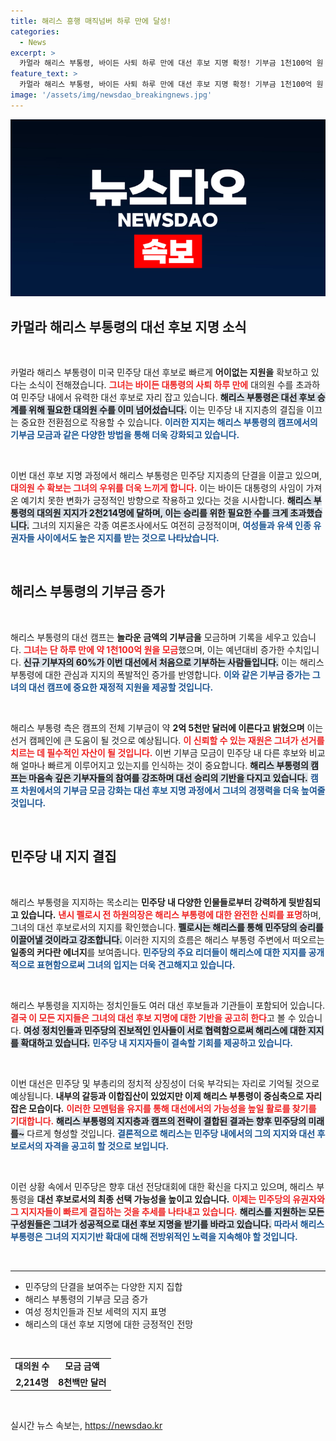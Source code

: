 ```yaml
---
title: 해리스 흥행 매직넘버 하루 만에 달성!
categories:
  - News
excerpt: >
  카멀라 해리스 부통령, 바이든 사퇴 하루 만에 대선 후보 지명 확정! 기부금 1천100억 원 돌파, 민주당 지지층 결집으로 선거 의지 뚜렷. 해리스 지지 선언 잇따라, 대선 전 대한 기대감 고조.
feature_text: >
  카멀라 해리스 부통령, 바이든 사퇴 하루 만에 대선 후보 지명 확정! 기부금 1천100억 원 돌파, 민주당 지지층 결집으로 선거 의지 뚜렷. 해리스 지지 선언 잇따라, 대선 전 대한 기대감 고조.
image: '/assets/img/newsdao_breakingnews.jpg'
---
```


<p><img src="/assets/img/newsdao_breakingnews.jpg" alt="bookingtag 속보" /></p>

<h2 data-ke-size="size26">카멀라 해리스 부통령의 대선 후보 지명 소식</h2>

<p data-ke-size="size16">&nbsp;</p>

<p>카멀라 해리스 부통령이 미국 민주당 대선 후보로 빠르게 <strong>어이없는 지원을</strong> 확보하고 있다는 소식이 전해졌습니다. <b><span style="color: #ee2323;">그녀는 바이든 대통령의 사퇴 하루 만에</span></b> 대의원 수를 초과하여 민주당 내에서 유력한 대선 후보로 자리 잡고 있습니다. <b><span style="background-color: #21538527;">해리스 부통령은 대선 후보 승계를 위해 필요한 대의원 수를 이미 넘어섰습니다.</span></b> 이는 민주당 내 지지층의 결집을 이끄는 중요한 전환점으로 작용할 수 있습니다. <b><span style="color: #1a5490;">이러한 지지는 해리스 부통령의 캠프에서의 기부금 모금과 같은 다양한 방법을 통해 더욱 강화되고 있습니다.</span></b></p>

<p data-ke-size="size16">&nbsp;</p>

<p>이번 대선 후보 지명 과정에서 해리스 부통령은 민주당 지지층의 단결을 이끌고 있으며, <b><span style="color: #ee2323;">대의원 수 확보는 그녀의 우위를 더욱 느끼게 합니다.</span></b> 이는 바이든 대통령의 사임이 가져온 예기치 못한 변화가 긍정적인 방향으로 작용하고 있다는 것을 시사합니다. <b><span style="background-color: #21538527;">해리스 부통령의 대의원 지지가 2천214명에 달하며, 이는 승리를 위한 필요한 수를 크게 초과했습니다.</span></b> 그녀의 지지율은 각종 여론조사에서도 여전히 긍정적이며, <b><span style="color: #1a5490;">여성들과 유색 인종 유권자들 사이에서도 높은 지지를 받는 것으로 나타났습니다.</span></b></p>

<p data-ke-size="size16">&nbsp;</p>

<h2 data-ke-size="size26">해리스 부통령의 기부금 증가</h2>

<p data-ke-size="size16">&nbsp;</p>

<p>해리스 부통령의 대선 캠프는 <strong>놀라운 금액의 기부금을</strong> 모금하며 기록을 세우고 있습니다. <b><span style="color: #ee2323;">그녀는 단 하루 만에 약 1천100억 원을 모금</span></b>했으며, 이는 예년대비 증가한 수치입니다. <b><span style="background-color: #21538527;">신규 기부자의 60%가 이번 대선에서 처음으로 기부하는 사람들입니다.</span></b> 이는 해리스 부통령에 대한 관심과 지지의 폭발적인 증가를 반영합니다. <b><span style="color: #1a5490;">이와 같은 기부금 증가는 그녀의 대선 캠프에 중요한 재정적 지원을 제공할 것입니다.</span></b></p>

<p data-ke-size="size16">&nbsp;</p>

<p>해리스 부통령 측은 캠프의 전체 기부금이 약 <strong>2억 5천만 달러에 이른다고 밝혔으며</strong> 이는 선거 캠페인에 큰 도움이 될 것으로 예상됩니다. <b><span style="color: #ee2323;">이 신뢰할 수 있는 재원은 그녀가 선거를 치르는 데 필수적인 자산이 될 것입니다.</span></b> 이번 기부금 모금이 민주당 내 다른 후보와 비교해 얼마나 빠르게 이루어지고 있는지를 인식하는 것이 중요합니다. <b><span style="background-color: #21538527;">해리스 부통령의 캠프는 마음속 깊은 기부자들의 참여를 강조하며 대선 승리의 기반을 다지고 있습니다.</span></b> <b><span style="color: #1a5490;">캠프 차원에서의 기부금 모금 강화는 대선 후보 지명 과정에서 그녀의 경쟁력을 더욱 높여줄 것입니다.</span></b></p>

<p data-ke-size="size16">&nbsp;</p>

<h2 data-ke-size="size26">민주당 내 지지 결집</h2>

<p data-ke-size="size16">&nbsp;</p>

<p>해리스 부통령을 지지하는 목소리는 <b>민주당 내 다양한 인물들로부터 강력하게 뒷받침되고 있습니다.</b> <b><span style="color: #ee2323;">낸시 펠로시 전 하원의장은 해리스 부통령에 대한 완전한 신뢰를 표명</span></b>하며, 그녀의 대선 후보로서의 지지를 확인했습니다. <b><span style="background-color: #21538527;">펠로시는 해리스를 통해 민주당의 승리를 이끌어낼 것이라고 강조합니다.</span></b> 이러한 지지의 흐름은 해리스 부통령 주변에서 떠오르는 <strong>일종의 커다란 에너지</strong>를 보여줍니다. <b><span style="color: #1a5490;">민주당의 주요 리더들이 해리스에 대한 지지를 공개적으로 표현함으로써 그녀의 입지는 더욱 견고해지고 있습니다.</span></b></p>

<p data-ke-size="size16">&nbsp;</p>

<p>해리스 부통령을 지지하는 정치인들도 여러 대선 후보들과 기관들이 포함되어 있습니다. <b><span style="color: #ee2323;">결국 이 모든 지지들은 그녀의 대선 후보 지명에 대한 기반을 공고히 한다</span></b>고 볼 수 있습니다. <b><span style="background-color: #21538527;">여성 정치인들과 민주당의 진보적인 인사들이 서로 협력함으로써 해리스에 대한 지지를 확대하고 있습니다.</span></b> <b><span style="color: #1a5490;">민주당 내 지지자들이 결속할 기회를 제공하고 있습니다.</span></b> </p>

<p data-ke-size="size16">&nbsp;</p>

<p>이번 대선은 민주당 및 부총리의 정치적 상징성이 더욱 부각되는 자리로 기억될 것으로 예상됩니다. <b>내부의 갈등과 이합집산이 있었지만 이제 해리스 부통령이 중심축으로 자리 잡은 모습이다.</b> <b><span style="color: #ee2323;">이러한 모멘텀을 유지를 통해 대선에서의 가능성을 높일 활로를 찾기를 기대합니다.</span></b> <b><span style="background-color: #21538527;">해리스 부통령의 지지층과 캠프의 전략이 결합된 결과는 향후 민주당의 미래를~</span></b> 다르게 형성할 것입니다. <b><span style="color: #1a5490;">결론적으로 해리스는 민주당 내에서의 그의 지지와 대선 후보로서의 자격을 공고히 할 것으로 보입니다.</span></b></p>

<p data-ke-size="size16">&nbsp;</p>

<p>이런 상황 속에서 민주당은 향후 대선 전당대회에 대한 확신을 다지고 있으며, 해리스 부통령을 <strong>대선 후보로서의 최종 선택 가능성을 높이고 있습니다.</strong> <b><span style="color: #ee2323;">이제는 민주당의 유권자와 그 지지자들이 빠르게 결집하는 것을 추세를 나타내고 있습니다.</span></b> <b><span style="background-color: #21538527;">해리스를 지원하는 모든 구성원들은 그녀가 성공적으로 대선 후보 지명을 받기를 바라고 있습니다.</span></b> <b><span style="color: #1a5490;">따라서 해리스 부통령은 그녀의 지지기반 확대에 대해 전방위적인 노력을 지속해야 할 것입니다.</span></b> </p>

<p data-ke-size="size16">&nbsp;</p>

<hr>

<ul>
  <li>민주당의 단결을 보여주는 다양한 지지 집합</li>
  <li>해리스 부통령의 기부금 모금 증가</li>
  <li>여성 정치인들과 진보 세력의 지지 표명</li>
  <li>해리스의 대선 후보 지명에 대한 긍정적인 전망</li>
</ul>

<p data-ke-size="size16">&nbsp;</p>

<table>
  <tr>
    <td style="text-align: center; height: 17px;"><b>대의원 수</b></td>
    <td style="text-align: center; height: 17px;"><b>모금 금액</b></td>
  </tr>
  <tr>
    <td style="text-align: center; height: 17px;"><b>2,214명</b></td>
    <td style="text-align: center; height: 17px;"><b>8천백만 달러</b></td>
  </tr>
</table>

<p data-ke-size="size16">&nbsp;</p>
실시간 뉴스 속보는, <a href="https://newsdao.kr" rel="dofollow">https://newsdao.kr</a>


